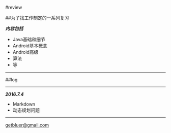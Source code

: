 #review 

##为了找工作制定的一系列复习
	
***内容包括***

* Java基础和细节
* Android基本概念
* Android高级
* 算法
* 等

----------
##log


----------
***2016.7.4***

* Markdown
* 动态规划问题
 

----------


getbluer@gmail.com

